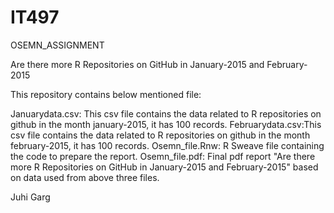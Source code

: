 # IT497
OSEMN_ASSIGNMENT

Are there more R Repositories on GitHub in January-2015 and February-2015

This repository contains below mentioned file:

Januarydata.csv: This csv file contains the data related to R repositories on github in the month january-2015, it has 100 records.
Februarydata.csv:This csv file contains the data related to R repositories on github in the month february-2015, it has 100 records.
Osemn_file.Rnw: R Sweave file containing the code to prepare the report.
Osemn_file.pdf: Final pdf report "Are there more R Repositories on GitHub in January-2015 and February-2015" based on data used from above three files. 


Juhi Garg
